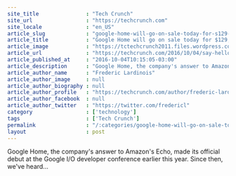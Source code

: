 ```yaml
---
site_title               : "Tech Crunch"
site_url                 : "https://techcrunch.com"
site_locale              : "en_US"
article_slug             : "google-home-will-go-on-sale-today-for-s129-shipping-november-4"
article_title            : "Google Home will go on sale today for $129, shipping November 4"
article_image            : "https://tctechcrunch2011.files.wordpress.com/2016/10/google-home-orange.jpg?w=764&h=400&crop=1"
article_url              : "https://techcrunch.com/2016/10/04/say-hello-to-google-home/"
article_published_at     : "2016-10-04T10:15:05-03:00"
article_description      : "Google Home, the company's answer to Amazon's Echo, made its official debut at the Google I/O developer conference earlier this year. Since then, we've heard..."
article_author_name      : "Frederic Lardinois"
article_author_image     : null
article_author_biography : null
article_author_profile   : "https://techcrunch.com/author/frederic-lardinois/"
article_author_facebook  : null
article_author_twitter   : "https://twitter.com/fredericl"
category                 : ['technology']
tags                     : ['Tech Crunch']
permalink                : "/:categories/google-home-will-go-on-sale-today-for-s129-shipping-november-4/"
layout                   : post
---
```


Google Home, the company's answer to Amazon's Echo, made its official debut at the Google I/O developer conference earlier this year. Since then, we've heard...
